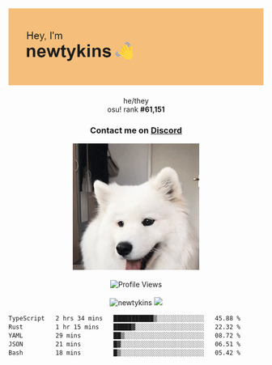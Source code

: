 <div align="center">
    <p>
        <h2>
            <img src="banner.png" alt="✨ Hey, I'm newt!">
        </h2>
        <p>
			he/they <br>
			osu! rank <strong>#<!--osu-global-rank-->61,151<!--osu-global-rank--></strong>
		</p>
		<h3>Contact me on <a href="https://discord.gg/brEhN5Y7YK">Discord</a></h3>
    </p>
    <img src="dog.gif" height="250"><br><br>
    <img src="https://komarev.com/ghpvc/?username=newtykins&style=flat-square&color=000000" alt="Profile Views">
    <br><br>
</div>

<div align="center">
	<img src="https://github-readme-stats.vercel.app/api?username=newtykins&show_icons=true&locale=en&theme=dark&hide_border=true&count_private=true&custom_title=My%20Stats&line_height=25" alt="newtykins" width="420">
    <img src="https://github-readme-streak-stats.herokuapp.com?user=newtykins&hide_border=true&date_format=M%20j%5B%2C%20Y%5D&theme=dark" width="420">
</div>

<!--START_SECTION:waka-->

```txt
TypeScript   2 hrs 34 mins   ███████████▒░░░░░░░░░░░░░   45.88 %
Rust         1 hr 15 mins    █████▓░░░░░░░░░░░░░░░░░░░   22.32 %
YAML         29 mins         ██▒░░░░░░░░░░░░░░░░░░░░░░   08.72 %
JSON         21 mins         █▓░░░░░░░░░░░░░░░░░░░░░░░   06.51 %
Bash         18 mins         █▒░░░░░░░░░░░░░░░░░░░░░░░   05.42 %
```

<!--END_SECTION:waka-->
